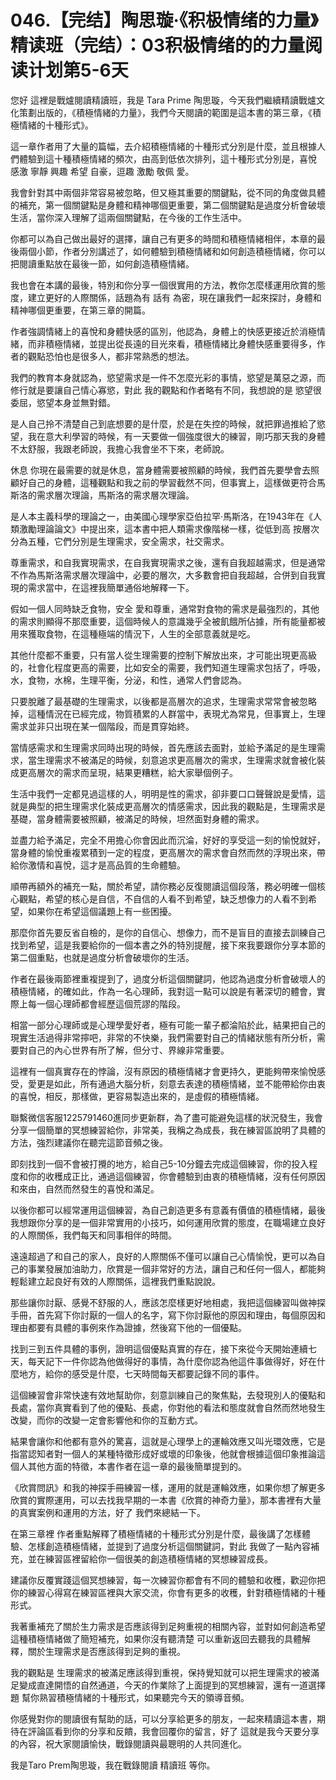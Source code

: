 # 046.【完结】陶思璇·《积极情绪的力量》精读班（完结）：03积极情绪的的力量阅读计划第5-6天

您好 這裡是戰爐閱讀精讀班，我是 Tara Prime 陶思璇，今天我們繼續精讀戰爐文化策劃出版的，《積極情緒的力量》，我們今天閱讀的範圍是這本書的第三章，《積極情緒的十種形式》。

這一章作者用了大量的篇幅，去介紹積極情緒的十種形式分別是什麼，並且根據人們體驗到這十種積極情緒的頻次，由高到低依次排列，這十種形式分別是，喜悅 感激 寧靜 興趣 希望 自豪，逗趣 激勵 敬佩 愛。

我會針對其中兩個非常容易被忽略，但又極其重要的關鍵點，從不同的角度做具體的補充，第一個關鍵點是身體和精神哪個更重要，第二個關鍵點是過度分析會破壞生活，當你深入理解了這兩個關鍵點，在今後的工作生活中。

你都可以為自己做出最好的選擇，讓自己有更多的時間和積極情緒相伴，本章的最後兩個小節，作者分別講述了，如何體驗到積極情緒和如何創造積極情緒，你可以把閱讀重點放在最後一節，如何創造積極情緒。

我也會在本講的最後，特別和你分享一個很實用的方法，教你怎麼樣運用欣賞的態度，建立更好的人際關係，話題為有 話有 為密，現在讓我們一起來探討，身體和精神哪個更重要，在第三章的開篇。

作者強調情緒上的喜悅和身體快感的區別，他認為，身體上的快感更接近於消極情緒，而非積極情緒，並提出從長遠的目光來看，積極情緒比身體快感重要得多，作者的觀點恐怕也是很多人，都非常熟悉的想法。

我們的教育本身就認為，慾望需求是一件不怎麼光彩的事情，慾望是萬惡之源，而修行就是要讓自己情心寡慾，對此 我的觀點和作者略有不同，我想說的是 慾望很委屈，慾望本身並無對錯。

是人自己拎不清楚自己到底想要的是什麼，於是在失控的時候，就把罪過推給了慾望，我在意大利學習的時候，有一天要做一個強度很大的練習，剛巧那天我的身體不太舒服，我跟老師說，我擔心我會坐不下來，老師說。

休息 你現在最需要的就是休息，當身體需要被照顧的時候，我們首先要學會去照顧好自己的身體，這種觀點和我之前的學習截然不同，但事實上，這樣做更符合馬斯洛的需求層次理論，馬斯洛的需求層次理論。

是人本主義科學的理論之一，由美國心理學家亞伯拉罕·馬斯洛，在1943年在《人類激勵理論論文》中提出來，這本書中把人類需求像階梯一樣，從低到高 按層次分為五種，它們分別是生理需求，安全需求，社交需求。

尊重需求，和自我實現需求，在自我實現需求之後，還有自我超越需求，但是通常不作為馬斯洛需求層次理論中，必要的層次，大多數會把自我超越，合併到自我實現的需求當中，在這裡我簡單通俗地解釋一下。

假如一個人同時缺乏食物，安全 愛和尊重，通常對食物的需求是最強烈的，其他的需求則顯得不那麼重要，這個時候人的意識幾乎全被飢餓所佔據，所有能量都被用來獲取食物，在這種極端的情況下，人生的全部意義就是吃。

其他什麼都不重要，只有當人從生理需要的控制下解放出來，才可能出現更高級的，社會化程度更高的需要，比如安全的需要，我們知道生理需求包括了，呼吸，水，食物，水棉，生理平衡，分泌，和性，通常人們會認為。

只要脫離了最基礎的生理需求，以後都是高層次的追求，生理需求常常會被忽略掉，這種情況在已經完成，物質積累的人群當中，表現尤為常見，但事實上，生理需求並非只出現在某一個階段，而是貫穿始終。

當情感需求和生理需求同時出現的時候，首先應該去面對，並給予滿足的是生理需求，當生理需求不被滿足的時候，刻意追求更高層次的需求，生理需求就會被化裝成更高層次的需求而呈現，結果更糟糕，給大家舉個例子。

生活中我們一定都見過這樣的人，明明是性的需求，卻非要口口聲聲說是愛情，這就是典型的把生理需求化裝成更高層次的情感需求，因此我的觀點是，生理需求是基礎，當身體需要被照顧，被滿足的時候，坦然面對身體的需求。

並盡力給予滿足，完全不用擔心你會因此而沉淪，好好的享受這一刻的愉悅就好，當身體的愉悅重複累積到一定的程度，更高層次的需求會自然而然的浮現出來，帶給你激情和喜悅，這才是高品質的生命體驗。

順帶再額外的補充一點，關於希望，請你務必反復閱讀這個段落，務必明確一個核心觀點，希望的核心是自信，不自信的人看不到希望，缺乏想像力的人看不到希望，如果你在希望這個議題上有一些困擾。

那麼你首先要反省自檢的，是你的自信心、想像力，而不是盲目的直接去訓練自己找到希望，這是我要給你的一個本書之外的特別提醒，接下來我要跟你分享本節的第二個重點，也就是過度分析會破壞你的生活。

作者在最後兩節裡重複提到了，過度分析這個關鍵詞，他認為過度分析會破壞人的積極情緒，的確如此，作為一名心理師，我對這一點可以說是有著深切的體會，實際上每一個心理師都會經歷這個荒謬的階段。

相當一部分心理師或是心理學愛好者，極有可能一輩子都淪陷於此，結果把自己的現實生活過得非常擰吧，非常的不快樂，我們需要對自己的情緒狀態有所分析，需要對自己的內心世界有所了解，但分寸、界線非常重要。

這裡有一個真實存在的悖論，沒有原因的積極情緒才會更持久，更能夠帶來愉悅感受，愛更是如此，所有通過大腦分析，刻意去表達的積極情緒，並不能帶給你由衷的喜悅，相反，那樣做，更容易製造出來的，是虛假的積極情緒。

聯繫微信客服1225791460進同步更新群，為了盡可能避免這樣的狀況發生，我會分享一個簡單的冥想練習給你，非常美，我稱之為成長，我在練習區說明了具體的方法，強烈建議你在聽完這節音頻之後。

即刻找到一個不會被打攪的地方，給自己5-10分鐘去完成這個練習，你的投入程度和你的收穫成正比，通過這個練習，你會體驗到由衷的積極情緒，沒有任何原因和來由，自然而然發生的喜悅和滿足。

以後你都可以經常運用這個練習，為自己創造更多有意義有價值的積極情緒，最後我想跟你分享的是一個非常實用的小技巧，如何運用欣賞的態度，在職場建立良好的人際關係，我們每天和同事相伴的時間。

遠遠超過了和自己的家人，良好的人際關係不僅可以讓自己心情愉悅，更可以為自己的事業發展加油助力，欣賞是一個非常好的方法，讓自己和任何一個人，都能夠輕鬆建立起良好有效的人際關係，這裡我們重點說說。

那些讓你討厭、感覺不舒服的人，應該怎麼樣更好地相處，我把這個練習叫做神探手冊，首先寫下你討厭的一個人的名字，寫下你討厭他的原因和理由，每個原因和理由都要有具體的事例來作為證據，然後寫下他的一個優點。

找到三到五件具體的事例，證明這個優點真實的存在，接下來從今天開始連續七天，每天記下一件你認為他做得好的事情，為什麼你認為他這件事做得好，好在什麼地方，給你的感受是什麼，七天時間每天都要記錄不同的事件。

這個練習會非常快速有效地幫助你，刻意訓練自己的聚焦點，去發現別人的優點和長處，當你真實看到了他的優點、長處，你對他的看法和態度就會自然而然地發生改變，而你的改變一定會影響他和你的互動方式。

結果會讓你和他都有意外的驚喜，這就是心理學上的運輪效應又叫光環效應，它是指當認知者對一個人的某種特徵形成好或壞的印象後，他就會根據這個印象推論這個人其他方面的特徵，本書作者在這一章的最後簡單提到的。

《欣賞問訊》和我的神探手冊練習一樣，運用的就是運輪效應，如果你想了解更多欣賞的實際運用，可以去找我早期的一本書《欣賞的神奇力量》，那本書裡有大量的真實案例和運用的方法，好了 我們來總結一下。

在第三章裡 作者重點解釋了積極情緒的十種形式分別是什麼，最後講了怎樣體驗、怎樣創造積極情緒，並提到了過度分析這個關鍵詞，對此 我做了一點內容補充，並在練習區裡留給你一個很美的創造積極情緒的冥想練習成長。

建議你反覆實踐這個冥想練習，每一次練習你都會有不同的體驗和收穫，歡迎你把你的練習心得寫在練習區裡與大家交流，你會有更多的收穫，針對積極情緒的十種形式。

我著重補充了關於生力需求是否應該得到足夠重視的相關內容，並對如何創造希望這種積極情緒做了簡短補充，如果你沒有聽清楚 可以重新返回去聽我的具體解釋，關於生理需求是否應該得到足夠的重視。

我的觀點是 生理需求的被滿足應該得到重視，保持覺知就可以把生理需求的被滿足變成直達開悟的自然通道，今天的作業除了上面提到的冥想練習，還有一道選擇題 幫你熟習積極情緒的十種形式，如果聽完今天的領導音頻。

你感覺對你的閱讀很有幫助的話，可以分享給更多的朋友，一起來精讀這本書，期待在評論區看到你的分享和反饋，我會回覆你的留言，好了 這就是我今天要分享的內容，祝大家閱讀愉快，戰錄閱讀與最聰明的人共同進化。

我是Taro Prem陶思璇，我在戰錄閱讀 精讀班 等你。